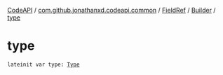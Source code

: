 [CodeAPI](../../../index.md) / [com.github.jonathanxd.codeapi.common](../../index.md) / [FieldRef](../index.md) / [Builder](index.md) / [type](.)

# type

`lateinit var type: `[`Type`](http://docs.oracle.com/javase/6/docs/api/java/lang/reflect/Type.html)